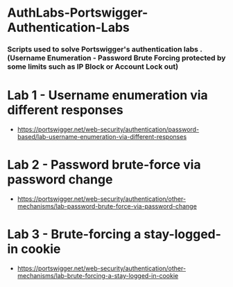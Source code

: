 # AuthLabs-Portswigger-Authentication-Labs

### Scripts used to solve Portswigger's authentication labs . (Username Enumeration - Password Brute Forcing protected by some limits such as IP Block or Account Lock out)

# Lab 1 - Username enumeration via different responses 
  - https://portswigger.net/web-security/authentication/password-based/lab-username-enumeration-via-different-responses
# Lab 2 - Password brute-force via password change
  - https://portswigger.net/web-security/authentication/other-mechanisms/lab-password-brute-force-via-password-change
# Lab 3 - Brute-forcing a stay-logged-in cookie 
  - https://portswigger.net/web-security/authentication/other-mechanisms/lab-brute-forcing-a-stay-logged-in-cookie


